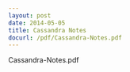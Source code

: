 ```yaml
---
layout: post
date: 2014-05-05
title: Cassandra Notes
docurl: /pdf/Cassandra-Notes.pdf
---
```


Cassandra-Notes.pdf